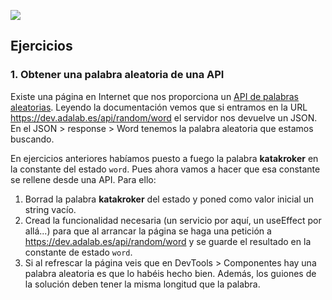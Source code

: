 ![](./assets/images/react_ejercicio_ahorcado_detalle_1.png)

## Ejercicios

### 1. Obtener una palabra aleatoria de una API

Existe una página en Internet que nos proporciona un [API de palabras aleatorias](https://dev.adalab.es/doc/#/AdaRandom/get_api_random_word). Leyendo la documentación vemos que si entramos en la URL https://dev.adalab.es/api/random/word el servidor nos devuelve un JSON. En el JSON > response > Word tenemos la palabra aleatoria que estamos buscando.

En ejercicios anteriores habíamos puesto a fuego la palabra **katakroker** en la constante del estado `word`. Pues ahora vamos a hacer que esa constante se rellene desde una API. Para ello:

1. Borrad la palabra **katakroker** del estado y poned como valor inicial un string vacío.
1. Cread la funcionalidad necesaria (un servicio por aquí, un useEffect por allá...) para que al arrancar la página se haga una petición a https://dev.adalab.es/api/random/word y se guarde el resultado en la constante de estado `word`.
1. Si al refrescar la página veis que en DevTools > Componentes hay una palabra aleatoria es que lo habéis hecho bien. Además, los guiones de la solución deben tener la misma longitud que la palabra.



<!-- ## 3.6 Componentes y props
## 3.7 Lifting y children
## 3.8 Router
## 3.9 Buenas prácticas -->
